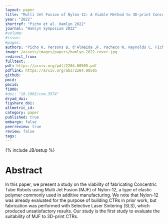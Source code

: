 ```yaml
---
layout: paper
title: "Multi Jet Fusion of Nylon-12: A Viable Method to 3D-print Concentric Tube Robots?"
year: "2022"
shortref: "Picho et al. Hamlyn 2022"
journal: "Hamlyn Symposium 2022"
#volume:
#issue:
#pages:
authors: "Picho K, Persons B, d'Almeida JF, Pacheco N, Reynolds C, Fichera L"
image: /assets/images/papers/hamlyn-2022-cover.jpg
redirect_from:
fulltext:
pdf: https://arxiv.org/pdf/2204.00505.pdf
pdflink: https://arxiv.org/abs/2204.00505
github:
pmid:
pmcid:
f1000:
#doi: "10.1002/cnm.3574"
dryad_doi:
figshare_doi:
altmetric_id:
category: paper
published: true
embargo: false
peerreview: true
review: false
tags:
---
```

{% include JB/setup %}

# Abstract
In this paper, we present a study on the viability of fabricating Concentric Tube Robots using Multi Jet Fusion (MJF) of Nylon-12, a type of elastic polymer commonly used in additive manufacturing. We note that Nylon-12 was already evaluated for the purpose of building CTRs in prior work, but fabrication was performed with Selective Laser Sintering (SLS), which produced unsatisfactory results. Our study is the first study to evaluate the suitability of MJF to 3D-print CTRs.
